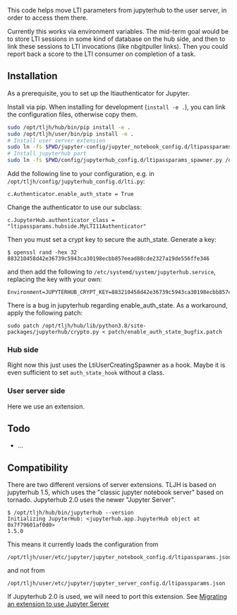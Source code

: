 This code helps move LTI parameters from jupyterhub to the user server, in order to access them there.

Currently this works via environment variables.  The mid-term goal would be to store LTI sessions in some kind of database on the hub side, and then to link these sessions to LTI invocations (like nbgitpuller links).  Then you could report back a score to the LTI consumer on completion of a task.

## Installation

As a prerequisite, you to set up the ltiauthenticator for Jupyter.

Install via pip. When installing for development (`install -e .`), you can link the configuration files, otherwise copy them.

```bash
sudo /opt/tljh/hub/bin/pip install -e .
sudo /opt/tljh/user/bin/pip install -e .
# Install user server extension
sudo ln -fs $PWD/jupyter-config/jupyter_notebook_config.d/ltipassparams.json /opt/tljh/user/etc/jupyter/jupyter_notebook_config.d/
# Install jupyterhub part
sudo ln -fs $PWD/config/jupyterhub_config.d/ltipassparams_spawner.py /opt/tljh/config/jupyterhub_config.d/
```

Add the following line to your configuration, e.g. in `/opt/tljh/config/jupyterhub_config.d/lti.py`:

    c.Authenticator.enable_auth_state = True

Change the authenticator to use our subclass:

    c.JupyterHub.authenticator_class = "ltipassparams.hubside.MyLTI11Authenticator"

Then you must set a crypt key to secure the auth_state. Generate a key:

    $ openssl rand -hex 32
    883210458d42e36739c5943ca30198ecbb857eead88cde2327a19de556ffe346

and then add the following to `/etc/systemd/system/jupyterhub.service`, replacing the key with your own:

    Environment=JUPYTERHUB_CRYPT_KEY=883210458d42e36739c5943ca30198ecbb857eead88cde2327a19de556ffe346

There is a bug in jupyterhub regarding enable_auth_state.  As a workaround, apply the following patch:

    sudo patch /opt/tljh/hub/lib/python3.8/site-packages/jupyterhub/crypto.py < patch/enable_auth_state_bugfix.patch

### Hub side

Right now this just uses the LtiUserCreatingSpawner as a hook. Maybe it is even sufficient to set `auth_state_hook` without a class.

### User server side

Here we use an extension.

## Todo
- ...

## Compatibility

There are two different versions of server extensions. TLJH is based on jupyterhub 1.5, which uses the "classic jupyter notebook server" based on tornado. Jupyterhub 2.0 uses the newer "Jupyter Server".

    $ /opt/tljh/hub/bin/jupyterhub --version
    Initializing JupyterHub: <jupyterhub.app.JupyterHub object at 0x7f79601af0d0>
    1.5.0

This means it currently loads the configuration from 

    /opt/tljh/user/etc/jupyter/jupyter_notebook_config.d/ltipassparams.json

and not from

    /opt/tljh/user/etc/jupyter/jupyter_server_config.d/ltipassparams.json

If Jupyterhub 2.0 is used, we will need to port this extension. See [Migrating an extension to use Jupyter Server][1]

[1]: https://jupyter-server.readthedocs.io/en/latest/developers/extensions.html#migrating-an-extension-to-use-jupyter-server